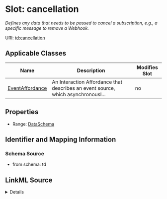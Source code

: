 

# Slot: cancellation


_Defines any data that needs to be passed to cancel a subscription, e.g., a specific message to remove a Webhook._



URI: [td:cancellation](https://www.w3.org/2019/wot/td#cancellation)



<!-- no inheritance hierarchy -->





## Applicable Classes

| Name | Description | Modifies Slot |
| --- | --- | --- |
| [EventAffordance](EventAffordance.md) | An Interaction Affordance that describes an event source, which asynchronousl... |  no  |







## Properties

* Range: [DataSchema](DataSchema.md)





## Identifier and Mapping Information







### Schema Source


* from schema: td




## LinkML Source

<details>
```yaml
name: cancellation
description: Defines any data that needs to be passed to cancel a subscription, e.g.,
  a specific message to remove a Webhook.
from_schema: td
rank: 1000
alias: cancellation
owner: EventAffordance
domain_of:
- EventAffordance
range: DataSchema

```
</details>